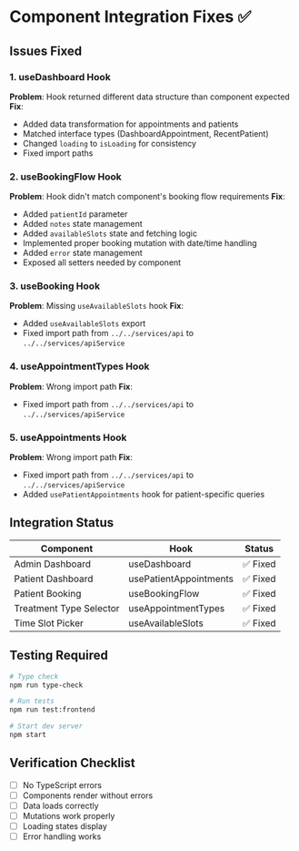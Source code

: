 # Component Integration Fixes ✅

## Issues Fixed

### 1. useDashboard Hook
**Problem**: Hook returned different data structure than component expected
**Fix**: 
- Added data transformation for appointments and patients
- Matched interface types (DashboardAppointment, RecentPatient)
- Changed `loading` to `isLoading` for consistency
- Fixed import paths

### 2. useBookingFlow Hook
**Problem**: Hook didn't match component's booking flow requirements
**Fix**:
- Added `patientId` parameter
- Added `notes` state management
- Added `availableSlots` state and fetching logic
- Implemented proper booking mutation with date/time handling
- Added `error` state management
- Exposed all setters needed by component

### 3. useBooking Hook
**Problem**: Missing `useAvailableSlots` hook
**Fix**:
- Added `useAvailableSlots` export
- Fixed import path from `../../services/api` to `../../services/apiService`

### 4. useAppointmentTypes Hook
**Problem**: Wrong import path
**Fix**:
- Fixed import path from `../../services/api` to `../../services/apiService`

### 5. useAppointments Hook
**Problem**: Wrong import path
**Fix**:
- Fixed import path from `../../services/api` to `../../services/apiService`
- Added `usePatientAppointments` hook for patient-specific queries

## Integration Status

| Component | Hook | Status |
|-----------|------|--------|
| Admin Dashboard | useDashboard | ✅ Fixed |
| Patient Dashboard | usePatientAppointments | ✅ Fixed |
| Patient Booking | useBookingFlow | ✅ Fixed |
| Treatment Type Selector | useAppointmentTypes | ✅ Fixed |
| Time Slot Picker | useAvailableSlots | ✅ Fixed |

## Testing Required

```bash
# Type check
npm run type-check

# Run tests
npm run test:frontend

# Start dev server
npm start
```

## Verification Checklist

- [ ] No TypeScript errors
- [ ] Components render without errors
- [ ] Data loads correctly
- [ ] Mutations work properly
- [ ] Loading states display
- [ ] Error handling works
